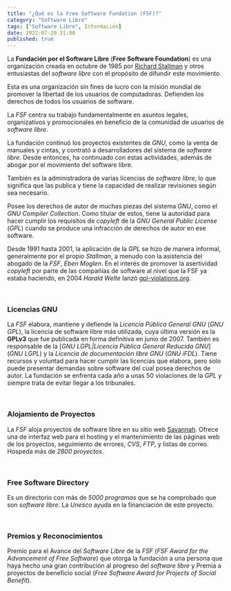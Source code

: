 ```yaml
---
title: "¿Qué es la Free Software Fundation (FSF)?"
category: "Software Libre"
tags: ["Software Libre", Información]
date: 2022-07-20 21:00
published: true
---
```


La **Fundación por el Software Libre** (**Free Software Foundation**) es una organización creada en octubre de 1985 por <a href="Quien-es-Richard-Stallman">Richard Stallman</a> y otros entusiastas del *software libre* con el propósito de difundir este movimiento.

Esta es una organización sin fines de lucro con la misión mundial de promover la libertad de los usuarios de computadoras. Defienden los derechos de todos los usuarios de software.

La *FSF* centra su trabajo fundamentalmente en asuntos legales, organizativos y promocionales en beneficio de la comunidad de usuarios de *software libre*.

La fundación continuó los proyectos existentes de *GNU*, como la venta de manuales y cintas, y contrató a desarrolladores del sistema de *software libre*. Desde entonces, ha continuado con estas actividades, además de abogar por el movimiento del software libre.

También es la administradora de varias licencias de *software libre*, lo que significa que las publica y tiene la capacidad de realizar revisiones según sea necesario.

Posee los derechos de autor de muchas piezas del sistema *GNU*, como el *GNU Compiler Collection*. Como titular de estos, tiene la autoridad para hacer cumplir los requisitos de *copyleft* de la *GNU General Public License* (*GPL*) cuando se produce una infracción de derechos de autor en ese software.

Desde 1991 hasta 2001, la aplicación de la *GPL* se hizo de manera informal, generalmente por el propio *Stallman*, a menudo con la asistencia del abogado de la *FSF*, *Eben Moglen*. En el interés de promover la asertividad *copyleft* por parte de las compañías de software al nivel que la FSF ya estaba haciendo, en 2004 *Harald Welte* lanzó <a href="https://gpl-violations.org" target="_blank">gpl-violations.org</a>.

<div id="Licencias GNU"><br></div>

### Licencias GNU

La *FSF* elabora, mantiene y defiende la *Licencia Pública General GNU* (*GNU GPL*), la licencia de software libre más utilizada, cuya última versión es la **GPLv3** que fue publicada en forma definitiva en junio de 2007. También es responsable de la [*GNU LGPL\|Licencia Pública General Reducida GNU*] (*GNU LGPL*) y la *Licencia de documentación libre GNU* (*GNU iFDL*). Tiene recursos y voluntad para hacer cumplir las licencias que elabora, pero solo puede presentar demandas sobre software del cual posea derechos de autor. La fundación se enfrenta cada año a unas 50 violaciones de la *GPL* y siempre trata de evitar llegar a los tribunales.

<div id="Alojamiento de Proyectos"><br></div>

### Alojamiento de Proyectos

La *FSF* aloja proyectos de software libre en su sitio web <a href="https://savannah.gnu.org/" target="_blank">Savannah</a>. Ofrece una de interfaz web para el hosting y el mantenimiento de las páginas web de los proyectos, seguimiento de errores, *CVS*, *FTP*, y listas de correo. Hospeda más de *2800 proyectos*.

<div id="Free Software Directory"><br></div>

### Free Software Directory

Es un directorio con más de *5000 programas* que se ha comprobado que son *software libre*. La *Unesco* ayuda en la financiación de este proyecto.

<div id="Premios y Reconocimientos"><br></div>

### Premios y Reconocimientos

Premio para el Avance del *Software Libre* de la *FSF* (*FSF Award for the Advancement of Free Software*) que otorga la fundación a una persona que haya hecho una gran contribución al progreso del *software libre* y Premia a proyectos de beneficio social (*Free Software Award for Projects of Social Benefit*).